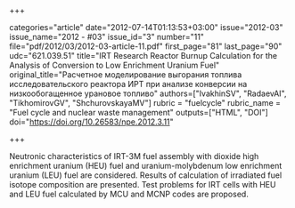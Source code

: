 +++

categories="article"
date="2012-07-14T01:13:53+03:00"
issue="2012-03"
issue_name="2012 - #03"
issue_id="3"
number="11"
file="pdf/2012/03/2012-03-article-11.pdf"
first_page="81"
last_page="90"
udc="621.039.51"
title="IRT Research Reactor Burnup Calculation for the Analysis of Conversion to Low Enrichment Uranium
Fuel"
original_title="Расчетное моделирование выгорания топлива исследовательского реактора ИРТ при анализе конверсии на низкообогащенное урановое топливо"
authors=["IvakhinSV", "RadaevAI", "TikhomirovGV", "ShchurovskayaMV"]
rubric = "fuelcycle"
rubric_name = "Fuel cycle and nuclear waste management"
outputs=["HTML", "DOI"]
doi="https://doi.org/10.26583/npe.2012.3.11"

+++

Neutronic characteristics of IRT-3M fuel assembly with dioxide high enrichment uranium (HEU) fuel and uranium-molybdenum low enrichment uranium (LEU) fuel are considered. Results of calculation of irradiated fuel isotope composition are presented. Test problems for IRT cells with HEU and LEU fuel calculated by MCU and MCNP codes are proposed.